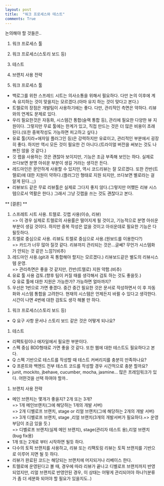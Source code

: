 ```yaml
---
layout: post
title:  "워크 프로세스와 테스트"
comments: True
---
```


논의해야 할 것들은..
1. 워크 프로세스 툴   
1. 워크 프로세스(스토리 보드 등)    
1. 테스트    
1. 브랜치 사용 전략    


1. 워크 프로세스 툴   
 * 백로그를 위한 스프레드 시트는 의사소통을 위해서 필요하다. 다만 논의 이후에 계속 유지하는 것이 맞을지는 모르겠다.(아마 유지 하는 것이 맞다고 본다.)    
  * 트렐로의 장점은 개발팀이 사용하기에는 좋다. 다만, 관리적인 측면은 약하다. 리뷰와의 연계도 문제로 있다.
  * 우리 필요한것은 자동화, 시스템간 통합(슬랙 통합 등), 관리에 필요한 다양한 뷰 지원이다. 그렇지만  무료 툴에는 한계가 있고, 직접 만드는 것은 더 많은 비용이 초래된다.(또한 중복작성도 가능하면 피고하고 싶다.)
  * 유료 툴(지라+애자일 플러그인 등)은 강력하지만 유료이고, 관리적인 부분에서 굉장히 좋다. 하지만 역시 모든 것이 필요한 건 아니다.(트라이얼 버전을 써보는 것도 나쁘진 않을 것 같다.)
  * 깃 랩을 사용하는 것은 괜찮아 보이지만, 기능은 조금 부족해 보인는 하다. 실제로 쓰다보면 분명 아쉬운 부분이 생길 거라는 생각은 든다.
  * 레드마인은 문안하게 사용할 수 있지만, 역시 코드리뷰는 잘 모르겠다. 또한 칸반(트렐로)에 대한 지원이 약하다.(플러그인 형태로 지원 되지만, 쓰다보면 별로라는 걸 알게 된다..;;)
  * 리뷰보드 같은 무료 리뷰툴은 실제로 그다지 좋지 않다.(그렇지만 어쨌든 리뷰 시스템으로서 역활은 한다.) 그래서 그냥 깃랩을 쓰는 것도 괜찮다고 본다.

  ** [결론] **    
  1) 스프레트 시트 사용. 트렐로. 깃랩 사용(이슈, 리뷰)     
  => 이 경우 실제로 트렐로의 사용률은 떨어지게 될 것이고, 기능적으로 분명 아쉬운 부분이 생길 것이다. 하지만 중복 작성은 없을 것이고 아쉬운데로 필요한 기능은 다 될듯하다.        
  2) 트렐로 중심으로 사용. 리뷰도 트렐로 중심으로 사용.(원보드를 이용한다?)    
  => 카드가 너무 많아 질것 같다. 리뷰까지 관리되는 것은...글쎄? 무언가 시스템화가 안되는 것 같은 느낌?(비추)   
  3) 레드마인 사용.(git과 꼭 통합해야 할지는 모르겠다.) 리뷰보드같은 별도의 리뷰시스템 운영.   
  => 관리측면은 좋을 것 같지만, 칸반(트렐로) 지원 약함.(비추)   
  4) 유료 툴 사용 검토.(향후 팀이 커질 때를 생각해서 검토 하는 것도 좋을듯.)    
  Q 유료 툴에 대한 지원은 가능한가? 가능하면 얼마까지?   
  5) 우선은 1번으로 가면 좋겠다. 중간 중간 필요한 것은 문서로 작성하면서 이 후 자동화와 시스템 통합을 고려한다. 현재의 시스템은 언제든지 바뀔 수 있다고 생각한다. 시간이 나면 4번에 대한 검토도 생각 해볼 만 하다.
1. 워크 프로세스(스토리 보드 등)    
 * Q 요구 사항 문서나 스토리 보드 같은 것은 어떻게 되나요?
1. 테스트    
 * 리팩토링이나 애자일에서 필요한 부분이다.
 * 스펙 중심 BDD형태로 가면 좋을 것 같다. 또한 웹에 대한 테스트도 필요하다고 본다.
 * Q 스펙 기반으로 테스트를 작성할 때 테스트 커버리지를 충분히 만족하나요?
 * Q 프론트와 백엔드 전부 테스트 코드를 작성할 경우 시간적으로 충분 할까요?
 * junit, mockito, jbehave, cucumber, mocha, jasmine... 많은 프레임워크가 있다. 어떤것을 선택 하여야 할까..
1. 브랜치 사용 전략    
 * 메인 브랜치는 몇개가 좋을지? 2개 또는 3개?   
   => 1개 메인브랜치(그에 해당하는 1개의 개발 서버)   
   => 2개 디벨로프 브랜치, stage or 리얼 브랜치(그에 해당하는 2개의 개발 서버)       
   => 3개 디벨로프 브랜치, stage ,리얼 브랜치(3개의 개발서버가 필요하다.=> 운영 부담이 조금 있을 듯.)     
   => 디벨로프 브랜치(실제 메인 브랜치), stage(관리자 테스트 용),리얼 브랜치(bug fix용)    
 * 1개 또는 2개로 부터 시작하면 될듯 하다.   
 * 다수의 토픽 브랜치를 사용하고, 리뷰 또는 리팩토링 리뷰는 토픽 브랜치를 기반으로 이루어 지면 될 듯 하다.
 * 리뷰가 완료된 코드는 해당되는 브랜치에 머지되거나 리베이스 한다.
 * 트렐로에 운영된다고 볼 때, 경우에 따라 리뷰가 끝나고 디벨로프 브랜치까지 반영되었지만, 리얼 브랜치로 반영안된 경우, 이 상태는 어떻게 관리되어야 하나?(분류가 좀 더 세분화 되어야 할 필요가 있을지도..)
